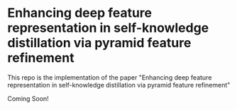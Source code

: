 # Enhancing deep feature representation in self-knowledge distillation via pyramid feature refinement
This repo is the implementation of the paper "Enhancing deep feature representation in self-knowledge distillation via pyramid feature refinement"

Coming Soon!
